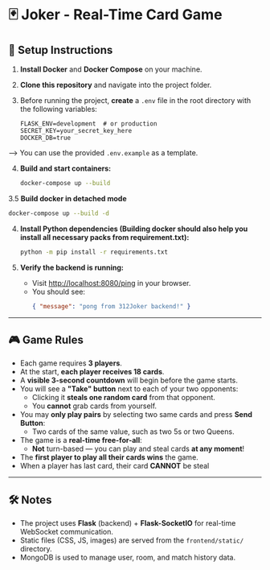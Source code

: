 # 🃏 Joker - Real-Time Card Game

## 🚀 Setup Instructions

1. **Install Docker** and **Docker Compose** on your machine.

2. **Clone this repository** and navigate into the project folder.

3. Before running the project, **create** a `.env` file in the root directory with the following variables:

   ```dotenv
   FLASK_ENV=development  # or production
   SECRET_KEY=your_secret_key_here
   DOCKER_DB=true
   ```

--> You can use the provided `.env.example` as a template.

4. **Build and start containers:**
   ```bash
   docker-compose up --build
   ```
3.5 **Build docker in detached mode** 
   ```bash
   docker-compose up --build -d
   ```

4. **Install Python dependencies (Building docker should also help you install all necessary packs from requirement.txt):**
   ```bash
   python -m pip install -r requirements.txt
   ```
  

5. **Verify the backend is running:**
   - Visit [http://localhost:8080/ping](http://localhost:8080/ping) in your browser.
   - You should see:
     ```json
     { "message": "pong from 312Joker backend!" }
     ```

---

## 🎮 Game Rules

- Each game requires **3 players**.
- At the start, **each player receives 18 cards**.
- A **visible 3-second countdown** will begin before the game starts.
- You will see a **"Take" button** next to each of your two opponents:
  - Clicking it **steals one random card** from that opponent.
  - You **cannot** grab cards from yourself.
- You may **only play pairs** by selecting two same cards and press **Send Button**:
  - Two cards of the same value, such as two 5s or two Queens.
- The game is a **real-time free-for-all**:
  - **Not** turn-based — you can play and steal cards **at any moment**!
- The **first player to play all their cards wins** the game.
- When a player has last card, their card **CANNOT** be steal
---

## 🛠️ Notes

- The project uses **Flask** (backend) + **Flask-SocketIO** for real-time WebSocket communication.
- Static files (CSS, JS, images) are served from the `frontend/static/` directory.
- MongoDB is used to manage user, room, and match history data.

